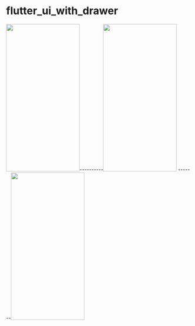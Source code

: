 # flutter_ui_with_drawer

<img src="https://user-images.githubusercontent.com/55059232/117291165-46b73b80-ae8c-11eb-9242-27ddc4ce3128.png" width="200" height="400">----------<img src="https://user-images.githubusercontent.com/55059232/117291173-4ae35900-ae8c-11eb-92e2-5dbae20e3c95.png" width="200" height="400"> -------<img src="https://user-images.githubusercontent.com/55059232/117354214-b51ced80-aece-11eb-8951-de1a796d200f.png" width="200" height="400">

